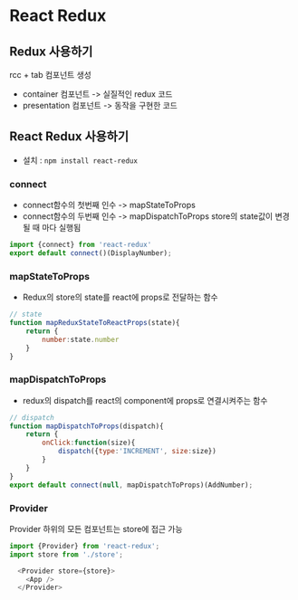 # React Redux
## Redux 사용하기
rcc + tab 컴포넌트 생성
- container 컴포넌트 -> 실질적인 redux 코드
- presentation 컴포넌트 -> 동작을 구현한 코드

## React Redux 사용하기
- 설치 : `npm install react-redux`
### connect
- connect함수의 첫번째 인수 -> mapStateToProps
- connect함수의 두번째 인수 -> mapDispatchToProps
store의 state값이 변경될 때 마다 실행됨
```js
import {connect} from 'react-redux'
export default connect()(DisplayNumber);
```
### mapStateToProps
- Redux의 store의 state를 react에 props로 전달하는 함수 
```js
// state
function mapReduxStateToReactProps(state){
    return {
        number:state.number
    }
}
```
### mapDispatchToProps
- redux의 dispatch를 react의 component에 props로 연결시켜주는 함수
```js
// dispatch
function mapDispatchToProps(dispatch){
    return {
        onClick:function(size){
            dispatch({type:'INCREMENT', size:size})
        }
    }
}
export default connect(null, mapDispatchToProps)(AddNumber);
```
### Provider
Provider 하위의 모든 컴포넌트는 store에 접근 가능
```js
import {Provider} from 'react-redux';
import store from './store';

  <Provider store={store}>
    <App />
  </Provider>
```